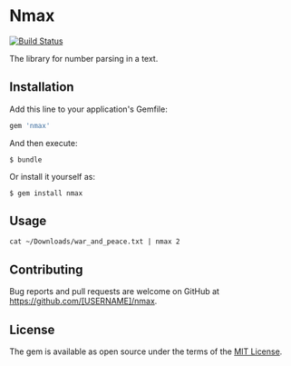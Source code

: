 # Nmax

[![Build Status](https://api.travis-ci.org/astorre88/nmax.svg?branch=master)](https://travis-ci.org/astorre88/nmax)

The library for number parsing in a text.

## Installation

Add this line to your application's Gemfile:

```ruby
gem 'nmax'
```

And then execute:

    $ bundle

Or install it yourself as:

    $ gem install nmax

## Usage

```
cat ~/Downloads/war_and_peace.txt | nmax 2
```

## Contributing

Bug reports and pull requests are welcome on GitHub at https://github.com/[USERNAME]/nmax.

## License

The gem is available as open source under the terms of the [MIT License](https://opensource.org/licenses/MIT).
